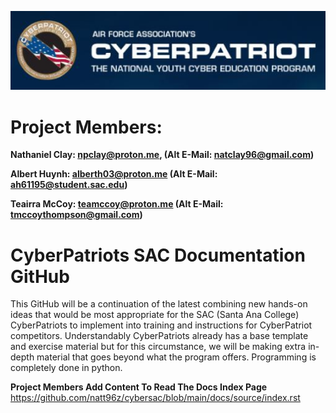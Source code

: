 ![Banner](https://github.com/natt96z/cybersac/blob/main/docs/img/cyberpatriot_orig.jpg?raw=true) 

**Project Members:**
======================================
__Nathaniel Clay: npclay@proton.me, (Alt E-Mail: natclay96@gmail.com)__

__Albert Huynh: alberth03@proton.me (Alt E-Mail: ah61195@student.sac.edu)__

__Teairra McCoy: teamccoy@proton.me (Alt E-Mail: tmccoythompson@gmail.com)__

CyberPatriots SAC Documentation GitHub
=======================================
This GitHub will be a continuation of the latest combining new hands-on ideas that would be most appropriate for the SAC (Santa Ana College) CyberPatriots to implement into training and instructions for CyberPatriot competitors. Understandably CyberPatriots already has a base template and exercise material but for this circumstance, we will be making extra in-depth material that goes beyond what the program offers. Programming is completely done in python.

**Project Members Add Content To Read The Docs Index Page**
https://github.com/natt96z/cybersac/blob/main/docs/source/index.rst
